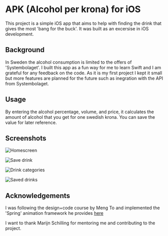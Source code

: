 # APK (Alcohol per krona) for iOS

This project is a simple iOS app that aims to help with finding the drink that gives the most 'bang for the buck'. It was built as an excersise in iOS development. 

<h2>Background</h2>

In Sweden the alcohol consumption is limited to the offers of 'Systembolaget'. I built this app as a fun way for me to learn Swift and I am grateful for any feedback on the code. As it is my first project I kept it small but more features are planned for the future such as inegration with the API from Systembolaget.

<h2>Usage</h2>

By entering the alcohol percentage, volume, and price, it calculates the amount of alcohol that you get for one swedish krona. You can save the value for later reference. 

<h2>Screenshots</h2>

![Homescreen](https://freight.cargocollective.com/w/1250/i/c675e7f4b34b7f26db14e605206eb6518fab036473cd2ccb4f719f8f78ef3f3f/cAlc_37.png)

![Save drink](https://freight.cargocollective.com/w/1250/i/080ee813c49b4ea1e889af8c56ef9fc93233ae122ce7ac36b0bc6ba29dea7702/apk_01.png)

![Drink categories](https://freight.cargocollective.com/w/1250/i/c08a2bf9a07517ee26ccdbdce12e11a93f4dc469abac73a5ace0e8bdd3fd972b/apk_02.png)

![Saved drinks](https://freight.cargocollective.com/w/1250/i/1a54944b222134a57c08be04568b352daa7bfda64bae2a95079a186952c80de5/apk_03.png)

<h2>Acknowledgements</h2>
I was following the design+code course by Meng To and implemented the 'Spring' animation framework he provides <a href="https://github.com/MengTo/Spring">here</a>

I want to thank Marijn Schilling for mentoring me and contributing to the project.



